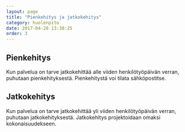 ```yaml
---
layout: page
title: "Pienkehitys ja jatkokehitys"
category: huolenpito
date: 2017-04-28 13:38:25
order: 3
---
```


## Pienkehitys

Kun palvelua on tarve jatkokehittää alle viiden henkilötyöpäivän verran, puhutaan pienkehityksestä. Pienkehitystä voi tilata sähköpostitse.


## Jatkokehitys

Kun palvelua on tarve jatkokehittää yli viiden henkilötyöpäivän verran, puhutaan jatkokehityksestä. Jatkokehitys projektoidaan omaksi kokonaisuudekseen.


